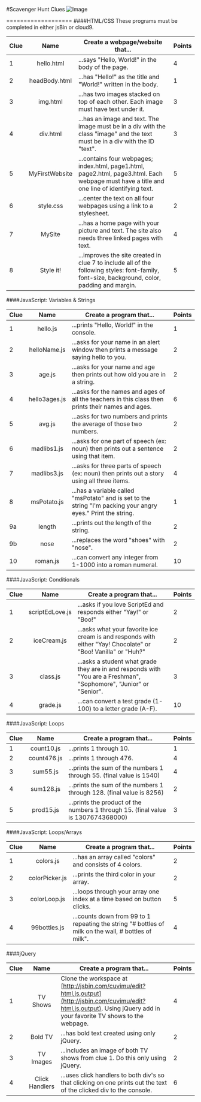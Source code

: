 #Scavenger Hunt Clues
![Image](http://i.imgur.com/7PecKI9.png)


===================
####HTML/CSS
These programs must be completed in either jsBin or cloud9.

| Clue  | Name | Create a webpage/website that... | Points | 
|-------|:-------:|------|--------------|
| 1| hello.html|  ...says "Hello, World!" in the body of the page.| 4 |
| 2| headBody.html |...has "Hello!" as the title and "World!" written in the body. |1 | 
| 3 | img.html | ...has two images stacked on top of each other. Each image must have text under it. | 3 | 
| 4 | div.html | ...has an image and text. The image must be in a div with the class "image" and the text must be in  a div with the ID "text".| 3 | 
| 5 | MyFirstWebsite  | ...contains four webpages; index.html, page1.html, page2.html, page3.html. Each webpage must have a title and one line of identifying text. | 5 | 
| 6 | style.css  | ...center the text on all four webpages using a link to a stylesheet. | 2 | 
| 7 | MySite  | ...has a home page with your picture and text. The site also needs three linked pages with text. | 4 | 
| 8 | Style it!  | ...improves the site created in clue 7 to include all of the following styles: font-family, font-size, background, color, padding and margin.    | 5 | 

  
  
####JavaScript: Variables & Strings

| Clue  | Name | Create a program that... | Points | 
|-------|:-------:|------|--------------|
| 1| hello.js|  ...prints "Hello, World!" in the console. | 1 |
| 2| helloName.js |...asks for your name in an alert window then prints a message saying hello to you. |2 |
| 3 | age.js | ...asks for your name and age then prints out how old you are in a string. | 2 | 
| 4| hello3ages.js | ...asks for the names and ages of all the teachers in this class then prints their names and ages. | 6 | 
| 5 | avg.js | ...asks for two numbers and prints the average of those two numbers. | 2 |
| 6 | madlibs1.js  | ...asks for one part of speech (ex: noun) then prints out a sentence using that item.    | 2 | 
| 7 | madlibs3.js  | ...asks for three parts of speech (ex: noun) then prints out a story using all three items.| 4 |
| 8| msPotato.js|  ...has a variable called "msPotato" and is set to the string "I'm packing your angry eyes." Print the string.  | 1 |
| 9a| length |...prints out the length of the string. |2 |
| 9b | nose  | ...replaces the word "shoes" with "nose".| 2 |
| 10 | roman.js  | ...can convert any integer from 1-1000 into a roman numeral.| 10 |  


####JavaScript: Conditionals

| Clue  | Name | Create a program that... | Points | 
|-------|:-------:|------|--------------|
| 1 | scriptEdLove.js | ...asks if you love ScriptEd and responds either "Yay!" or "Boo!" | 2 | 
| 2 | iceCream.js | ...asks what your favorite ice cream is and responds with either "Yay! Chocolate" or "Boo! Vanilla" or "Huh?" | 2 | 
| 3 | class.js | ...asks a student what grade they are in and responds with "You are a Freshman", "Sophomore", "Junior" or "Senior". | 3 |
| 4 | grade.js | ...can convert a test grade (1-100) to a letter grade (A-F). | 10|

####JavaScript: Loops

| Clue  | Name | Create a program that... | Points | 
|-------|:-------:|------|--------------|
| 1 | count10.js | ...prints 1 through 10. | 1 | 
| 2 | count476.js | ...prints 1 through 476. | 4 | 
| 3 | sum55.js | ...prints the sum of the numbers 1 through 55. (final value is 1540) | 4 | 
| 4 | sum128.js | ...prints the sum of the numbers 1 through 128. (final value is 8256) | 2 | 
| 5 | prod15.js | ...prints the product of the numbers 1 through 15. (final value is 1307674368000)  | 3 |

####JavaScript: Loops/Arrays

| Clue  | Name | Create a program that... | Points | 
|-------|:-------:|------|--------------|
| 1 | colors.js | ...has an array called "colors" and consists of 4 colors. | 2 | 
| 2 | colorPicker.js | ...prints the third color in your array. | 2 | 
| 3 | colorLoop.js | ...loops through your array one index at a time based on button clicks. | 5 | 
| 4 | 99bottles.js | ...counts down from 99 to 1 repeating the string "# bottles of milk on the wall, # bottles of milk". | 4 | 


####jQuery

| Clue  | Name | Create a program that... | Points | 
|-------|:-------:|------|--------------|
| 1 | TV Shows| Clone the workspace at [http://jsbin.com/cuvimu/edit?html,js,output](http://jsbin.com/cuvimu/edit?html,js,output). Using jQuery add in your favorite TV shows to the webpage. | 4 | 
| 2 | Bold TV | ...has bold text created using only jQuery. | 2 | 
| 3 | TV Images | ...includes an image of both TV shows from clue 1. Do this only using jQuery.  | 2 | 
| 4 | Click Handlers| ...uses click handlers to both div's so that clicking on one prints out the text of the clicked div to the console. | 6 | 
